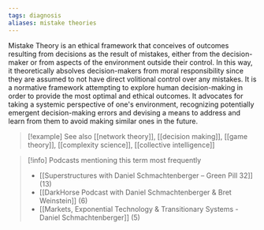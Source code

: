 ```yaml
---
tags: diagnosis
aliases: mistake theories
---
```


Mistake Theory is an ethical framework that conceives of outcomes resulting from decisions as the result of mistakes, either from the decision-maker or from aspects of the environment outside their control. In this way, it theoretically absolves decision-makers from moral responsibility since they are assumed to not have direct volitional control over any mistakes. It is a normative framework attempting to explore human decision-making in order to provide the most optimal and ethical outcomes. It advocates for taking a systemic perspective of one's environment, recognizing potentially emergent decision-making errors and devising a means to address and learn from them to avoid making similar ones in the future.

> [!example] See also
> [[network theory]], [[decision making]], [[game theory]], [[complexity science]], [[collective intelligence]]

> [!info] Podcasts mentioning this term most frequently
> * [[Superstructures with Daniel Schmachtenberger – Green Pill 32]] (13)
> * [[DarkHorse Podcast with Daniel Schmachtenberger & Bret Weinstein]] (6)
> * [[Markets, Exponential Technology & Transitionary Systems - Daniel Schmachtenberger]] (5)
